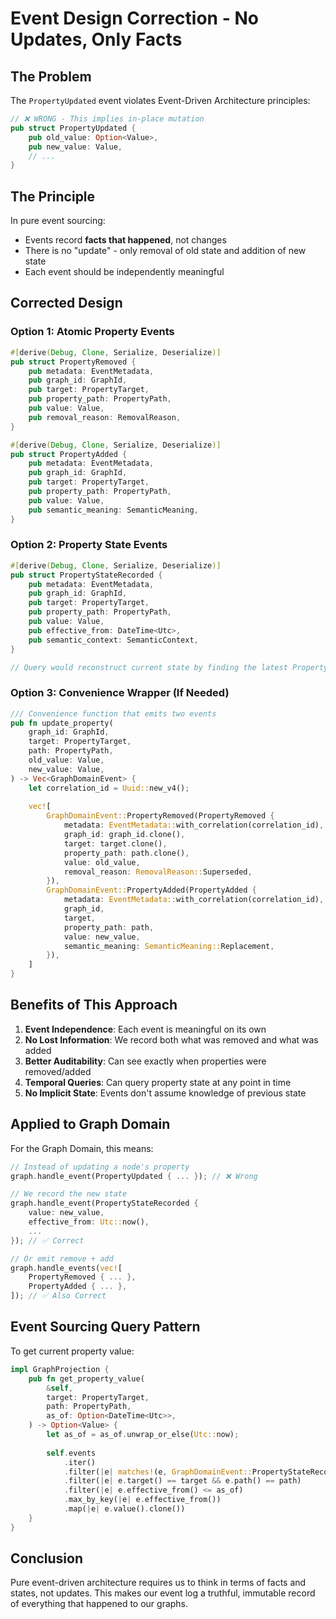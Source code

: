 # Event Design Correction - No Updates, Only Facts

## The Problem

The `PropertyUpdated` event violates Event-Driven Architecture principles:

```rust
// ❌ WRONG - This implies in-place mutation
pub struct PropertyUpdated {
    pub old_value: Option<Value>,
    pub new_value: Value,
    // ...
}
```

## The Principle

In pure event sourcing:
- Events record **facts that happened**, not changes
- There is no "update" - only removal of old state and addition of new state
- Each event should be independently meaningful

## Corrected Design

### Option 1: Atomic Property Events

```rust
#[derive(Debug, Clone, Serialize, Deserialize)]
pub struct PropertyRemoved {
    pub metadata: EventMetadata,
    pub graph_id: GraphId,
    pub target: PropertyTarget,
    pub property_path: PropertyPath,
    pub value: Value,
    pub removal_reason: RemovalReason,
}

#[derive(Debug, Clone, Serialize, Deserialize)]
pub struct PropertyAdded {
    pub metadata: EventMetadata,
    pub graph_id: GraphId,
    pub target: PropertyTarget,
    pub property_path: PropertyPath,
    pub value: Value,
    pub semantic_meaning: SemanticMeaning,
}
```

### Option 2: Property State Events

```rust
#[derive(Debug, Clone, Serialize, Deserialize)]
pub struct PropertyStateRecorded {
    pub metadata: EventMetadata,
    pub graph_id: GraphId,
    pub target: PropertyTarget,
    pub property_path: PropertyPath,
    pub value: Value,
    pub effective_from: DateTime<Utc>,
    pub semantic_context: SemanticContext,
}

// Query would reconstruct current state by finding the latest PropertyStateRecorded
```

### Option 3: Convenience Wrapper (If Needed)

```rust
/// Convenience function that emits two events
pub fn update_property(
    graph_id: GraphId,
    target: PropertyTarget,
    path: PropertyPath,
    old_value: Value,
    new_value: Value,
) -> Vec<GraphDomainEvent> {
    let correlation_id = Uuid::new_v4();
    
    vec![
        GraphDomainEvent::PropertyRemoved(PropertyRemoved {
            metadata: EventMetadata::with_correlation(correlation_id),
            graph_id: graph_id.clone(),
            target: target.clone(),
            property_path: path.clone(),
            value: old_value,
            removal_reason: RemovalReason::Superseded,
        }),
        GraphDomainEvent::PropertyAdded(PropertyAdded {
            metadata: EventMetadata::with_correlation(correlation_id),
            graph_id,
            target,
            property_path: path,
            value: new_value,
            semantic_meaning: SemanticMeaning::Replacement,
        }),
    ]
}
```

## Benefits of This Approach

1. **Event Independence**: Each event is meaningful on its own
2. **No Lost Information**: We record both what was removed and what was added
3. **Better Auditability**: Can see exactly when properties were removed/added
4. **Temporal Queries**: Can query property state at any point in time
5. **No Implicit State**: Events don't assume knowledge of previous state

## Applied to Graph Domain

For the Graph Domain, this means:

```rust
// Instead of updating a node's property
graph.handle_event(PropertyUpdated { ... }); // ❌ Wrong

// We record the new state
graph.handle_event(PropertyStateRecorded { 
    value: new_value,
    effective_from: Utc::now(),
    ...
}); // ✅ Correct

// Or emit remove + add
graph.handle_events(vec![
    PropertyRemoved { ... },
    PropertyAdded { ... },
]); // ✅ Also Correct
```

## Event Sourcing Query Pattern

To get current property value:

```rust
impl GraphProjection {
    pub fn get_property_value(
        &self,
        target: PropertyTarget,
        path: PropertyPath,
        as_of: Option<DateTime<Utc>>,
    ) -> Option<Value> {
        let as_of = as_of.unwrap_or_else(Utc::now);
        
        self.events
            .iter()
            .filter(|e| matches!(e, GraphDomainEvent::PropertyStateRecorded(_)))
            .filter(|e| e.target() == target && e.path() == path)
            .filter(|e| e.effective_from() <= as_of)
            .max_by_key(|e| e.effective_from())
            .map(|e| e.value().clone())
    }
}
```

## Conclusion

Pure event-driven architecture requires us to think in terms of facts and states, not updates. This makes our event log a truthful, immutable record of everything that happened to our graphs.
